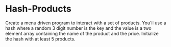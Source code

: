 Hash-Products
=============

Create a menu driven program to interact with a set of products.  You'll use a hash where a random 3 digit number is the key and the value is a two element array containing the name of the product and the price.  Initialize the hash with at least 5 products.
